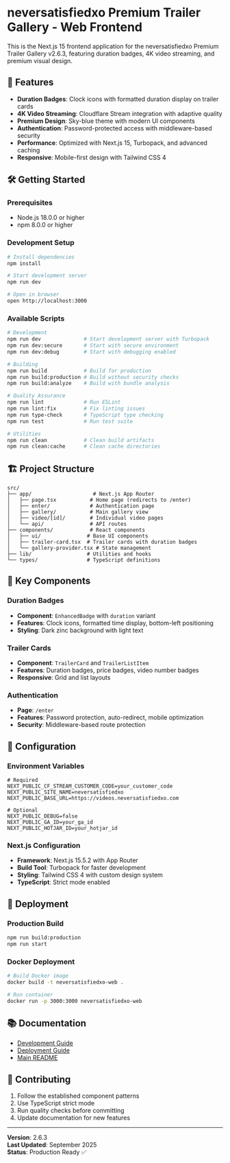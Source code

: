 # neversatisfiedxo Premium Trailer Gallery - Web Frontend

This is the Next.js 15 frontend application for the neversatisfiedxo Premium Trailer Gallery v2.6.3, featuring duration badges, 4K video streaming, and premium visual design.

## 🚀 Features

- **Duration Badges**: Clock icons with formatted duration display on trailer cards
- **4K Video Streaming**: Cloudflare Stream integration with adaptive quality
- **Premium Design**: Sky-blue theme with modern UI components
- **Authentication**: Password-protected access with middleware-based security
- **Performance**: Optimized with Next.js 15, Turbopack, and advanced caching
- **Responsive**: Mobile-first design with Tailwind CSS 4

## 🛠️ Getting Started

### Prerequisites
- Node.js 18.0.0 or higher
- npm 8.0.0 or higher

### Development Setup

```bash
# Install dependencies
npm install

# Start development server
npm run dev

# Open in browser
open http://localhost:3000
```

### Available Scripts

```bash
# Development
npm run dev              # Start development server with Turbopack
npm run dev:secure       # Start with secure environment
npm run dev:debug        # Start with debugging enabled

# Building
npm run build            # Build for production
npm run build:production # Build without security checks
npm run build:analyze    # Build with bundle analysis

# Quality Assurance
npm run lint             # Run ESLint
npm run lint:fix         # Fix linting issues
npm run type-check       # TypeScript type checking
npm run test             # Run test suite

# Utilities
npm run clean            # Clean build artifacts
npm run clean:cache      # Clean cache directories
```

## 🏗️ Project Structure

```
src/
├── app/                    # Next.js App Router
│   ├── page.tsx           # Home page (redirects to /enter)
│   ├── enter/             # Authentication page
│   ├── gallery/           # Main gallery view
│   ├── video/[id]/        # Individual video pages
│   └── api/               # API routes
├── components/            # React components
│   ├── ui/               # Base UI components
│   ├── trailer-card.tsx  # Trailer cards with duration badges
│   └── gallery-provider.tsx # State management
├── lib/                  # Utilities and hooks
└── types/                # TypeScript definitions
```

## 🎨 Key Components

### Duration Badges
- **Component**: `EnhancedBadge` with `duration` variant
- **Features**: Clock icons, formatted time display, bottom-left positioning
- **Styling**: Dark zinc background with light text

### Trailer Cards
- **Component**: `TrailerCard` and `TrailerListItem`
- **Features**: Duration badges, price badges, video number badges
- **Responsive**: Grid and list layouts

### Authentication
- **Page**: `/enter`
- **Features**: Password protection, auto-redirect, mobile optimization
- **Security**: Middleware-based route protection

## 🔧 Configuration

### Environment Variables
```env
# Required
NEXT_PUBLIC_CF_STREAM_CUSTOMER_CODE=your_customer_code
NEXT_PUBLIC_SITE_NAME=neversatisfiedxo
NEXT_PUBLIC_BASE_URL=https://videos.neversatisfiedxo.com

# Optional
NEXT_PUBLIC_DEBUG=false
NEXT_PUBLIC_GA_ID=your_ga_id
NEXT_PUBLIC_HOTJAR_ID=your_hotjar_id
```

### Next.js Configuration
- **Framework**: Next.js 15.5.2 with App Router
- **Build Tool**: Turbopack for faster development
- **Styling**: Tailwind CSS 4 with custom design system
- **TypeScript**: Strict mode enabled

## 🚀 Deployment

### Production Build
```bash
npm run build:production
npm run start
```

### Docker Deployment
```bash
# Build Docker image
docker build -t neversatisfiedxo-web .

# Run container
docker run -p 3000:3000 neversatisfiedxo-web
```

## 📚 Documentation

- [Development Guide](../../docs/development/DEVELOPMENT.md)
- [Deployment Guide](../../docs/deployment/DEPLOYMENT.md)
- [Main README](../../README.md)

## 🤝 Contributing

1. Follow the established component patterns
2. Use TypeScript strict mode
3. Run quality checks before committing
4. Update documentation for new features

---

**Version**: 2.6.3  
**Last Updated**: September 2025  
**Status**: Production Ready ✅

